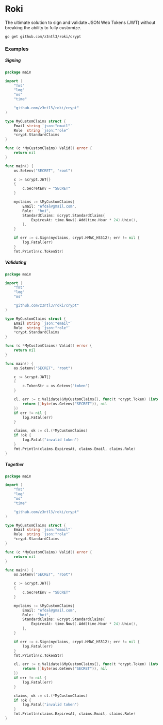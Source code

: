 # Roki
The ultimate solution to sign and validate JSON Web Tokens (JWT) without breaking the ability to fully customize.

```go get github.com/z3ntl3/roki/crypt```

### Examples
##### Signing
```go
package main

import (
	"fmt"
	"log"
	"os"
	"time"

	"github.com/z3ntl3/roki/crypt"
)

type MyCustomClaims struct {
	Email string `json:"email"`
	Role  string `json:"role"`
	*crypt.StandardClaims
}

func (c *MyCustomClaims) Valid() error {
	return nil
}

func main() {
	os.Setenv("SECRET", "root")

	c := &crypt.JWT{}
	{
		c.SecretEnv = "SECRET"
	}

	myclaims := &MyCustomClaims{
		Email: "efdal@gmail.com",
		Role:  "hoi",
		StandardClaims: &crypt.StandardClaims{
			ExpiresAt: time.Now().Add(time.Hour * 24).Unix(),
		},
	}

	if err := c.Sign(myclaims, crypt.HMAC_HS512); err != nil {
		log.Fatal(err)
	}
	fmt.Println(c.TokenStr)
```
##### Validating

```go
package main

import (
	"fmt"
	"log"
	"os"

	"github.com/z3ntl3/roki/crypt"
)

type MyCustomClaims struct {
	Email string `json:"email"`
	Role  string `json:"role"`
	*crypt.StandardClaims
}

func (c *MyCustomClaims) Valid() error {
	return nil
}

func main() {
	os.Setenv("SECRET", "root")

	c := &crypt.JWT{}
	{
		c.TokenStr = os.Getenv("token")
	}

	cl, err := c.Validate(&MyCustomClaims{}, func(t *crypt.Token) (interface{}, error) {
		return []byte(os.Getenv("SECRET")), nil
	})
	if err != nil {
		log.Fatal(err)
	}

	claims, ok := cl.(*MyCustomClaims)
	if !ok {
		log.Fatal("invalid token")
	}
	fmt.Println(claims.ExpiresAt, claims.Email, claims.Role)
}

```

##### Together
```go
package main

import (
	"fmt"
	"log"
	"os"
	"time"

	"github.com/z3ntl3/roki/crypt"
)

type MyCustomClaims struct {
	Email string `json:"email"`
	Role  string `json:"role"`
	*crypt.StandardClaims
}

func (c *MyCustomClaims) Valid() error {
	return nil
}

func main() {
	os.Setenv("SECRET", "root")

	c := &crypt.JWT{}
	{
		c.SecretEnv = "SECRET"
	}

	myclaims := &MyCustomClaims{
		Email: "efdal@gmail.com",
		Role:  "hoi",
		StandardClaims: &crypt.StandardClaims{
			ExpiresAt: time.Now().Add(time.Hour * 24).Unix(),
		},
	}

	if err := c.Sign(myclaims, crypt.HMAC_HS512); err != nil {
		log.Fatal(err)
	}
	fmt.Println(c.TokenStr)

	cl, err := c.Validate(&MyCustomClaims{}, func(t *crypt.Token) (interface{}, error) {
		return []byte(os.Getenv("SECRET")), nil
	})
	if err != nil {
		log.Fatal(err)
	}

	claims, ok := cl.(*MyCustomClaims)
	if !ok {
		log.Fatal("invalid token")
	}
	fmt.Println(claims.ExpiresAt, claims.Email, claims.Role)
}

```